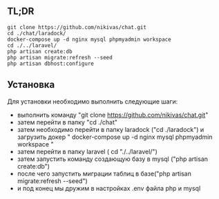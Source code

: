 
## TL;DR
```
git clone https://github.com/nikivas/chat.git
cd ./chat/laradock/
docker-compose up -d nginx mysql phpmyadmin workspace
cd ./../laravel/
php artisan create:db
php artisan migrate:refresh --seed
php artisan dbhost:configure
```

## Установка

Для установки необходимо выполнить следующие шаги:

- выполнить команду "git clone https://github.com/nikivas/chat.git"
- затем перейти в папку "cd ./chat"
- затем необходимо перейти в папку laradock ("cd ./laradock") и загрузить докер " docker-compose up -d nginx mysql phpmyadmin workspace 
"
- затем перейти в папку laravel ( cd "./../laravel/")
- затем запустить команду создающую базу в mysql ("php artisan create:db")
- после чего запустить миграции таблиц в базе("php artisan migrate:refresh --seed")
- и под конец мы дружим в настройках .env файла php и mysql